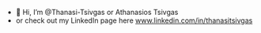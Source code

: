 - 👋 Hi, I’m @Thanasi-Tsivgas or Athanasios Tsivgas
- or check out my LinkedIn page here www.linkedin.com/in/thanasitsivgas

